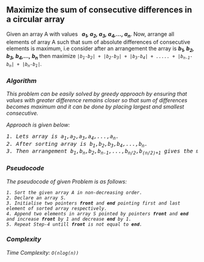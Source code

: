 <h2> Maximize the sum of consecutive differences in a circular array </h2>
<p>Given an array A with values <strong>&nbsp; <em>a<sub>1</sub>, a<sub>2</sub>, a<sub>3</sub>, a<sub>4</sub>,..., a<sub>n</sub></em></strong>. Now, arrange all elements of array A such that sum of absolute differences of consecutive elements is maximum, i.e consider after an arrangement the array is <strong><em>b<sub>1</sub>, b<sub>2</sub>, b<sub>3</sub>, b<sub>4</sub>,..., b<sub>n</sub></em></strong> then maximize <code>|<em>b<sub>1</sub>-b<sub>2</sub>| + |<em>b<sub>2</sub>-b<sub>3</sub>| + |<em>b<sub>3</sub>-b<sub>4</sub>| + ..... + |<em>b<sub>n-1</sub>-b<sub>n</sub>| + |<em>b<sub>n</sub>-b<sub>1</sub>|</code>.</p>
<h3>Algorithm</h3>
<p>This problem can be easily solved by greedy approach by ensuring that values with greater difference remains closer so that sum of differences becomes maximum and it can be done by placing largest and smallest consecutive.</p>
<p>Approach is given below:</p>
<pre>
1. Lets array is a<sub>1</sub>,a<sub>2</sub>,a<sub>3</sub>,a<sub>4</sub>,...,a<sub>n</sub>.
2. After sorting array is b<sub>1</sub>,b<sub>2</sub>,b<sub>3</sub>,b<sub>4</sub>,...,b<sub>n</sub>.
3. Then arrangement b<sub>1</sub>,b<sub>n</sub>,b<sub>2</sub>,b<sub>n-1</sub>,...,b<sub>n/2</sub>,b<sub>(n/2)+1</sub> gives the maximum sum of consecutive differences.  
</pre>
</div>
<div id="algorithm">
</div>
<h3>Pseudocode</h3>
The pseudocode of given Problem is as follows:
<pre>
<code>1. Sort the given array A in non-decreasing order.</code>
<code>2. Declare an array S. </code>
<code>3. Initialise two pointers <strong><em>front</em></strong> and <strong><em>end</em></strong> pointing first and last element of sorted array respectively. </code>
<code>4. Append two elements in array S pointed by pointers <strong><em>front</em></strong> and <strong><em>end</em></strong> and increase <strong><em>front</em></strong> by 1 and decrease <strong><em>end</em></strong> by 1. </code>
<code>5. Repeat Step-4 untill <em><strong>front</strong></em> is not equal to <em><strong>end</strong></em>. </code>
</pre>

### Complexity

   Time Complexity: <code>O(nlog(n))</code>
